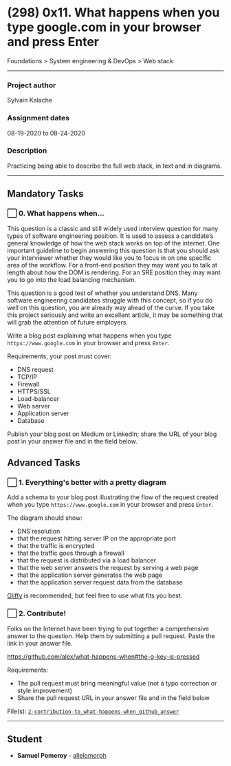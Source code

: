 # (298) 0x11. What happens when you type google.com in your browser and press Enter
Foundations > System engineering & DevOps > Web stack

---

### Project author
Sylvain Kalache

### Assignment dates
08-19-2020 to 08-24-2020

### Description
Practicing being able to describe the full web stack, in text and in diagrams.

---

## Mandatory Tasks

### :white_large_square: 0. What happens when...
This question is a classic and still widely used interview question for many types of software engineering position. It is used to assess a candidate’s general knowledge of how the web stack works on top of the internet. One important guideline to begin answering this question is that you should ask your interviewer whether they would like you to focus in on one specific area of the workflow. For a front-end position they may want you to talk at length about how the DOM is rendering. For an SRE position they may want you to go into the load balancing mechanism.

This question is a good test of whether you understand DNS. Many software engineering candidates struggle with this concept, so if you do well on this question, you are already way ahead of the curve. If you take this project seriously and write an excellent article, it may be something that will grab the attention of future employers.

Write a blog post explaining what happens when you type `https://www.google.com` in your browser and press `Enter`.

Requirements, your post must cover:
* DNS request
* TCP/IP
* Firewall
* HTTPS/SSL
* Load-balancer
* Web server
* Application server
* Database

Publish your blog post on Medium or LinkedIn; share the URL of your blog post in your answer file and in the field below.

<!--
https://www.linkedin.com/pulse/what-happens-when-full-stack-samuel-pomeroy/?published=t
https://www.linkedin.com/posts/activity-6703547184593420289-nCo3
File: `0-blog_post`
-->

## Advanced Tasks

### :white_large_square: 1. Everything's better with a pretty diagram
Add a schema to your blog post illustrating the flow of the request created when you type `https://www.google.com` in your browser and press `Enter`.

The diagram should show:
* DNS resolution
* that the request hitting server IP on the appropriate port
* that the traffic is encrypted
* that the traffic goes through a firewall
* that the request is distributed via a load balancer
* that the web server answers the request by serving a web page
* that the application server generates the web page
* that the application server request data from the database

[Gliffy](https://www.gliffy.com/) is recommended, but feel free to use what fits you best.

<!--
https://www.linkedin.com/pulse/what-happens-when-full-stack-samuel-pomeroy/?published=t
https://www.linkedin.com/posts/activity-6703547184593420289-nCo3
File: `1-what_happen_when_diagram`
-->

### :white_large_square: 2. Contribute!
Folks on the Internet have been trying to put together a comprehensive answer to the question. Help them by submitting a pull request. Paste the link in your answer file.

https://github.com/alex/what-happens-when#the-g-key-is-pressed

Requirements:
* The pull request must bring meaningful value (not a typo correction or style improvement)
* Share the pull request URL in your answer file and in the field below

File(s): [`2-contribution-to_what-happens-when_github_answer`](./2-contribution-to_what-happens-when_github_answer)

---

## Student
* **Samuel Pomeroy** - [allelomorph](github.com/allelomorph)
